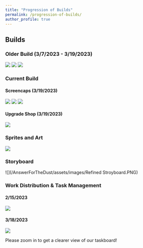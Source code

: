 ```yaml
---
title: "Progression of Builds"
permalink: /progression-of-builds/
author_profile: true
---
```


## Builds

### Older Build (3/7/2023 - 3/19/2023)

![](/AnswerForTheDust/assets/images/oldgamesample1.png)
![](/AnswerForTheDust/assets/images/oldgamesample2.png)
![](/AnswerForTheDust/assets/images/oldupgradeshop.png)

### Current Build

#### Screencaps (3/19/2023)

![](/AnswerForTheDust/assets/images/gamesample1.png)
![](/AnswerForTheDust/assets/images/gamesample2.png)
![](/AnswerForTheDust/assets/images/gamesample3.png)

#### Upgrade Shop (3/19/2023)

![](/AnswerForTheDust/assets/images/upgradeshop.png)

### Sprites and Art

![](/AnswerForTheDust/assets/images/sprites.png)

### Storyboard

![](/AnswerForTheDust/assets/images/Refined Stroyboard.PNG)

### Work Distribution & Task Management

#### 2/15/2023

![](/AnswerForTheDust/assets/images/canvas-zombie.png)

#### 3/18/2023

![](/AnswerForTheDust/assets/images/tasklist2.png)

Please zoom in to get a clearer view of our taskboard!
